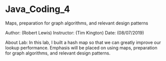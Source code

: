 # Java_Coding_4
Maps, preparation for graph algorithms, and relevant design patterns

Author: (Robert Lewis) Instructor: (Tim Kington) Date: (08/07/2019)

About Lab: In this lab, I built a hash map so that we can greatly improve our lookup performance. Emphasis will be placed on using maps, preparation for graph algorithms, and relevant design patterns.
